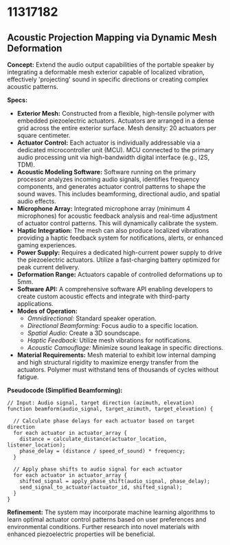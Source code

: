 # 11317182

## Acoustic Projection Mapping via Dynamic Mesh Deformation

**Concept:** Extend the audio output capabilities of the portable speaker by integrating a deformable mesh exterior capable of localized vibration, effectively 'projecting' sound in specific directions or creating complex acoustic patterns.

**Specs:**

*   **Exterior Mesh:** Constructed from a flexible, high-tensile polymer with embedded piezoelectric actuators.  Actuators are arranged in a dense grid across the entire exterior surface.  Mesh density: 20 actuators per square centimeter.
*   **Actuator Control:** Each actuator is individually addressable via a dedicated microcontroller unit (MCU). MCU connected to the primary audio processing unit via high-bandwidth digital interface (e.g., I2S, TDM).
*   **Acoustic Modeling Software:** Software running on the primary processor analyzes incoming audio signals, identifies frequency components, and generates actuator control patterns to shape the sound waves.  This includes beamforming, directional audio, and spatial audio effects.
*   **Microphone Array:** Integrated microphone array (minimum 4 microphones) for acoustic feedback analysis and real-time adjustment of actuator control patterns. This will dynamically calibrate the system.
*   **Haptic Integration:** The mesh can also produce localized vibrations providing a haptic feedback system for notifications, alerts, or enhanced gaming experiences.
*   **Power Supply:** Requires a dedicated high-current power supply to drive the piezoelectric actuators.  Utilize a fast-charging battery optimized for peak current delivery.
*   **Deformation Range:** Actuators capable of controlled deformations up to 5mm.
*   **Software API:** A comprehensive software API enabling developers to create custom acoustic effects and integrate with third-party applications.
*   **Modes of Operation:**
    *   *Omnidirectional:* Standard speaker operation.
    *   *Directional Beamforming:* Focus audio to a specific location.
    *   *Spatial Audio:* Create a 3D soundscape.
    *   *Haptic Feedback:* Utilize mesh vibrations for notifications.
    *   *Acoustic Camouflage:*  Minimize sound leakage in specific directions.
*   **Material Requirements:** Mesh material to exhibit low internal damping and high structural rigidity to maximize energy transfer from the actuators. Polymer must withstand tens of thousands of cycles without fatigue.

**Pseudocode (Simplified Beamforming):**

```
// Input: Audio signal, target direction (azimuth, elevation)
function beamform(audio_signal, target_azimuth, target_elevation) {

  // Calculate phase delays for each actuator based on target direction
  for each actuator in actuator_array {
    distance = calculate_distance(actuator_location, listener_location);
    phase_delay = (distance / speed_of_sound) * frequency;
  }

  // Apply phase shifts to audio signal for each actuator
  for each actuator in actuator_array {
    shifted_signal = apply_phase_shift(audio_signal, phase_delay);
    send_signal_to_actuator(actuator_id, shifted_signal);
  }
}
```

**Refinement:** The system may incorporate machine learning algorithms to learn optimal actuator control patterns based on user preferences and environmental conditions.  Further research into novel materials with enhanced piezoelectric properties will be beneficial.